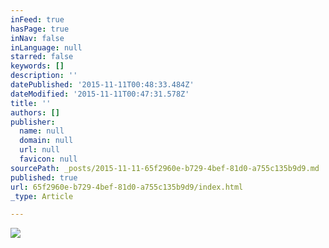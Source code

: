 ```yaml
---
inFeed: true
hasPage: true
inNav: false
inLanguage: null
starred: false
keywords: []
description: ''
datePublished: '2015-11-11T00:48:33.484Z'
dateModified: '2015-11-11T00:47:31.578Z'
title: ''
authors: []
publisher:
  name: null
  domain: null
  url: null
  favicon: null
sourcePath: _posts/2015-11-11-65f2960e-b729-4bef-81d0-a755c135b9d9.md
published: true
url: 65f2960e-b729-4bef-81d0-a755c135b9d9/index.html
_type: Article

---
```

![](https://the-grid-user-content.s3-us-west-2.amazonaws.com/92e4b327-29f9-4ec4-a70a-79b693f3c6ad.jpg)